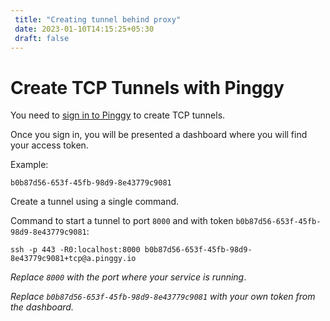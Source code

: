 ```yaml
---
 title: "Creating tunnel behind proxy" 
 date: 2023-01-10T14:15:25+05:30 
 draft: false 
---
```


# Create TCP Tunnels with Pinggy


You need to <a target="_blank" href="https://pinggy.io/#prices">sign in to Pinggy</a> to create TCP tunnels.

Once you sign in, you will be presented a dashboard where you will find your access token.

Example:
```
b0b87d56-653f-45fb-98d9-8e43779c9081
```

Create a tunnel using a single command.


Command to start a tunnel to port `8000` and with token `b0b87d56-653f-45fb-98d9-8e43779c9081`:
<br>
```
ssh -p 443 -R0:localhost:8000 b0b87d56-653f-45fb-98d9-8e43779c9081+tcp@a.pinggy.io
```

*Replace `8000` with the port where your service is running*.

*Replace `b0b87d56-653f-45fb-98d9-8e43779c9081` with your own token from the dashboard.*

